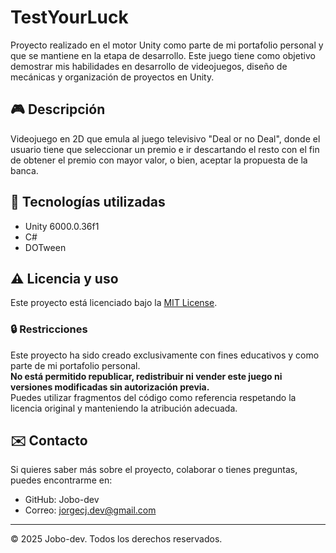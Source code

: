 # TestYourLuck

Proyecto realizado en el motor Unity como parte de mi portafolio personal y que se mantiene en la etapa de desarrollo. Este juego tiene como objetivo demostrar mis habilidades en desarrollo de videojuegos, diseño de mecánicas y organización de proyectos en Unity.

## 🎮 Descripción

Videojuego en 2D que emula al juego televisivo "Deal or no Deal", donde el usuario tiene que seleccionar un premio e ir descartando el resto con el fin de obtener el premio con mayor valor, o bien, aceptar la propuesta de la banca.

## 🚀 Tecnologías utilizadas

- Unity 6000.0.36f1
- C#
- DOTween

## ⚠️ Licencia y uso

Este proyecto está licenciado bajo la [MIT License](LICENSE).

### 🔒 Restricciones

Este proyecto ha sido creado exclusivamente con fines educativos y como parte de mi portafolio personal.  
**No está permitido republicar, redistribuir ni vender este juego ni versiones modificadas sin autorización previa.**  
Puedes utilizar fragmentos del código como referencia respetando la licencia original y manteniendo la atribución adecuada.

## ✉️ Contacto

Si quieres saber más sobre el proyecto, colaborar o tienes preguntas, puedes encontrarme en:

- GitHub: Jobo-dev
- Correo: jorgecj.dev@gmail.com

---

© 2025 Jobo-dev. Todos los derechos reservados.

